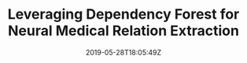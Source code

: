 ---
title: "Leveraging Dependency Forest for Neural Medical Relation Extraction"
authors:
- Linfeng Song
- Yue Zhang
- Daniel Gildea
- Mo Yu
- Zhiguo Wang
- Jinsong Su
author_notes:
- 
- 
- 
- 
- 
- 
date: "2019-05-28T18:05:49Z"
publishDate: "2025-05-28T18:05:49Z"
publication_types: [信息抽取]
publication: "**In Proc. of EMNLP 2019.** (CCF-B类)"
---